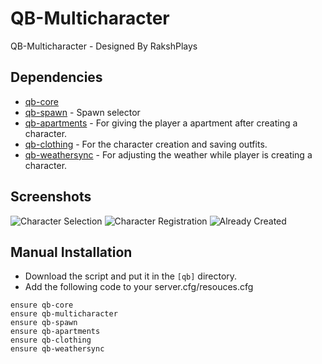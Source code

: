 # QB-Multicharacter
QB-Multicharacter - Designed By RakshPlays

## Dependencies
- [qb-core](https://github.com/qbcore-framework/qb-core)
- [qb-spawn](https://github.com/qbcore-framework/qb-spawn) - Spawn selector
- [qb-apartments](https://github.com/qbcore-framework/qb-apartments) - For giving the player a apartment after creating a character.
- [qb-clothing](https://github.com/qbcore-framework/qb-clothing) - For the character creation and saving outfits.
- [qb-weathersync](https://github.com/qbcore-framework/qb-weathersync) - For adjusting the weather while player is creating a character.

## Screenshots
![Character Selection](https://media.discordapp.net/attachments/1036234053256486957/1063388021577240616/Screenshot_20230113_013838.png)
![Character Registration](https://media.discordapp.net/attachments/1036234053256486957/1063388021904379964/Screenshot_20230113_013844.png?width=1178&height=662)
![Already Created](https://media.discordapp.net/attachments/1036234053256486957/1063388023028453376/Screenshot_20230113_014218.png?width=1178&height=662)

## Manual Installation

- Download the script and put it in the `[qb]` directory.
- Add the following code to your server.cfg/resouces.cfg
```
ensure qb-core
ensure qb-multicharacter
ensure qb-spawn
ensure qb-apartments
ensure qb-clothing
ensure qb-weathersync
```
